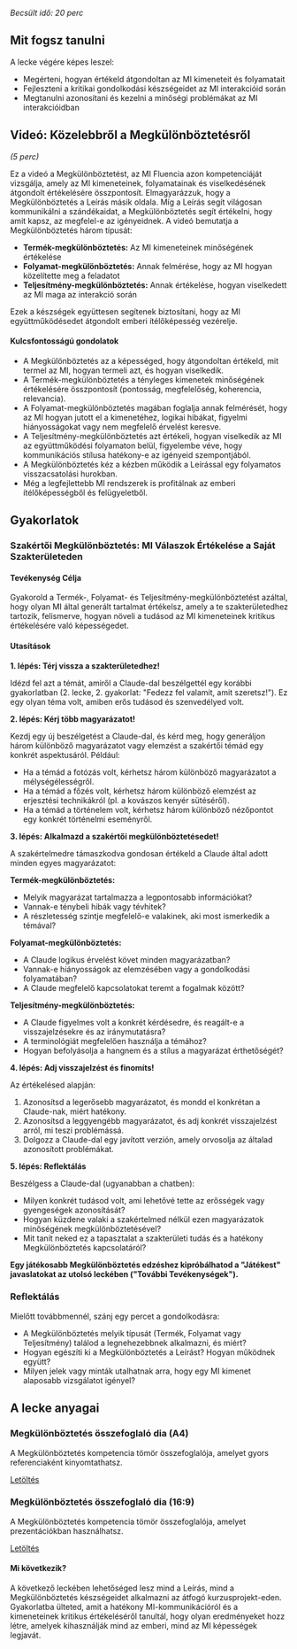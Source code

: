 *Becsült idő: 20 perc*

## Mit fogsz tanulni

A lecke végére képes leszel:

*   Megérteni, hogyan értékeld átgondoltan az MI kimeneteit és folyamatait
*   Fejleszteni a kritikai gondolkodási készségeidet az MI interakcióid során
*   Megtanulni azonosítani és kezelni a minőségi problémákat az MI interakcióidban

## Videó: Közelebbről a Megkülönböztetésről

*(5 perc)*

Ez a videó a Megkülönböztetést, az MI Fluencia azon kompetenciáját vizsgálja, amely az MI kimeneteinek, folyamatainak és viselkedésének átgondolt értékelésére összpontosít. Elmagyarázzuk, hogy a Megkülönböztetés a Leírás másik oldala. Míg a Leírás segít világosan kommunikálni a szándékaidat, a Megkülönböztetés segít értékelni, hogy amit kapsz, az megfelel-e az igényeidnek. A videó bemutatja a Megkülönböztetés három típusát:

*   **Termék-megkülönböztetés:** Az MI kimeneteinek minőségének értékelése
*   **Folyamat-megkülönböztetés:** Annak felmérése, hogy az MI hogyan közelítette meg a feladatot
*   **Teljesítmény-megkülönböztetés:** Annak értékelése, hogyan viselkedett az MI maga az interakció során

Ezek a készségek együttesen segítenek biztosítani, hogy az MI együttműködésedet átgondolt emberi ítélőképesség vezérelje.

#### Kulcsfontosságú gondolatok

*   A Megkülönböztetés az a képességed, hogy átgondoltan értékeld, mit termel az MI, hogyan termeli azt, és hogyan viselkedik.
*   A Termék-megkülönböztetés a tényleges kimenetek minőségének értékelésére összpontosít (pontosság, megfelelőség, koherencia, relevancia).
*   A Folyamat-megkülönböztetés magában foglalja annak felmérését, hogy az MI hogyan jutott el a kimenetéhez, logikai hibákat, figyelmi hiányosságokat vagy nem megfelelő érvelést keresve.
*   A Teljesítmény-megkülönböztetés azt értékeli, hogyan viselkedik az MI az együttműködési folyamaton belül, figyelembe véve, hogy kommunikációs stílusa hatékony-e az igényeid szempontjából.
*   A Megkülönböztetés kéz a kézben működik a Leírással egy folyamatos visszacsatolási hurokban.
*   Még a legfejlettebb MI rendszerek is profitálnak az emberi ítélőképességből és felügyeletből.

## Gyakorlatok

### Szakértői Megkülönböztetés: MI Válaszok Értékelése a Saját Szakterületeden

#### Tevékenység Célja

Gyakorold a Termék-, Folyamat- és Teljesítmény-megkülönböztetést azáltal, hogy olyan MI által generált tartalmat értékelsz, amely a te szakterületedhez tartozik, felismerve, hogyan növeli a tudásod az MI kimeneteinek kritikus értékelésére való képességedet.

#### Utasítások

**1. lépés: Térj vissza a szakterületedhez!**

Idézd fel azt a témát, amiről a Claude-dal beszélgettél egy korábbi gyakorlatban (2. lecke, 2. gyakorlat: "Fedezz fel valamit, amit szeretsz!"). Ez egy olyan téma volt, amiben erős tudásod és szenvedélyed volt.

**2. lépés: Kérj több magyarázatot!**

Kezdj egy új beszélgetést a Claude-dal, és kérd meg, hogy generáljon három különböző magyarázatot vagy elemzést a szakértői témád egy konkrét aspektusáról. Például:

*   Ha a témád a fotózás volt, kérhetsz három különböző magyarázatot a mélységélességről.
*   Ha a témád a főzés volt, kérhetsz három különböző elemzést az erjesztési technikákról (pl. a kovászos kenyér sütéséről).
*   Ha a témád a történelem volt, kérhetsz három különböző nézőpontot egy konkrét történelmi eseményről.

**3. lépés: Alkalmazd a szakértői megkülönböztetésedet!**

A szakértelmedre támaszkodva gondosan értékeld a Claude által adott minden egyes magyarázatot:

**Termék-megkülönböztetés:**

*   Melyik magyarázat tartalmazza a legpontosabb információkat?
*   Vannak-e ténybeli hibák vagy tévhitek?
*   A részletesség szintje megfelelő-e valakinek, aki most ismerkedik a témával?

**Folyamat-megkülönböztetés:**

*   A Claude logikus érvelést követ minden magyarázatban?
*   Vannak-e hiányosságok az elemzésében vagy a gondolkodási folyamatában?
*   A Claude megfelelő kapcsolatokat teremt a fogalmak között?

**Teljesítmény-megkülönböztetés:**

*   A Claude figyelmes volt a konkrét kérdésedre, és reagált-e a visszajelzésekre és az iránymutatásra?
*   A terminológiát megfelelően használja a témához?
*   Hogyan befolyásolja a hangnem és a stílus a magyarázat érthetőségét?

**4. lépés: Adj visszajelzést és finomíts!**

Az értékelésed alapján:

1.  Azonosítsd a legerősebb magyarázatot, és mondd el konkrétan a Claude-nak, miért hatékony.
2.  Azonosítsd a leggyengébb magyarázatot, és adj konkrét visszajelzést arról, mi teszi problémássá.
3.  Dolgozz a Claude-dal egy javított verzión, amely orvosolja az általad azonosított problémákat.

**5. lépés: Reflektálás**

Beszélgess a Claude-dal (ugyanabban a chatben):

*   Milyen konkrét tudásod volt, ami lehetővé tette az erősségek vagy gyengeségek azonosítását?
*   Hogyan küzdene valaki a szakértelmed nélkül ezen magyarázatok minőségének megkülönböztetésével?
*   Mit tanít neked ez a tapasztalat a szakterületi tudás és a hatékony Megkülönböztetés kapcsolatáról?

**Egy játékosabb Megkülönböztetés edzéshez kipróbálhatod a "Játékest" javaslatokat az utolsó leckében ("További Tevékenységek").**

### Reflektálás

Mielőtt továbbmennél, szánj egy percet a gondolkodásra:

*   A Megkülönböztetés melyik típusát (Termék, Folyamat vagy Teljesítmény) találod a legnehezebbnek alkalmazni, és miért?
*   Hogyan egészíti ki a Megkülönböztetés a Leírást? Hogyan működnek együtt?
*   Milyen jelek vagy minták utalhatnak arra, hogy egy MI kimenet alaposabb vizsgálatot igényel?

## A lecke anyagai

### Megkülönböztetés összefoglaló dia (A4)

A Megkülönböztetés kompetencia tömör összefoglalója, amelyet gyors referenciaként kinyomtathatsz.

[Letöltés](pamphlets/4d-megkulonboztetes.pdf)

### Megkülönböztetés összefoglaló dia (16:9)

A Megkülönböztetés kompetencia tömör összefoglalója, amelyet prezentációkban használhatsz.

[Letöltés](pamphlets/4d-megkulonboztetes-reszletes.pdf)

#### Mi következik?

A következő leckében lehetőséged lesz mind a Leírás, mind a Megkülönböztetés készségeidet alkalmazni az átfogó kurzusprojekt-eden. Gyakorlatba ülteted, amit a hatékony MI-kommunikációról és a kimeneteinek kritikus értékeléséről tanultál, hogy olyan eredményeket hozz létre, amelyek kihasználják mind az emberi, mind az MI képességek legjavát.



